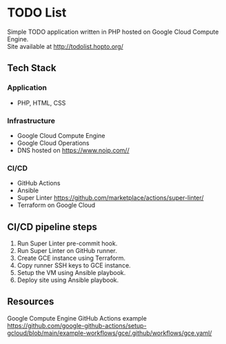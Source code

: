 # TODO List
Simple TODO application written in PHP hosted on Google Cloud Compute Engine. <br>
Site available at <http://todolist.hopto.org/>

## Tech Stack
### Application
* PHP, HTML, CSS
### Infrastructure
* Google Cloud Compute Engine
* Google Cloud Operations
* DNS hosted on <https://www.noip.com//>
### CI/CD
* GitHub Actions
* Ansible
* Super Linter <https://github.com/marketplace/actions/super-linter/>
* Terraform on Google Cloud

## CI/CD pipeline steps
1. Run Super Linter pre-commit hook.
2. Run Super Linter on GitHub runner.
3. Create GCE instance using Terraform.
4. Copy runner SSH keys to GCE instance.
5. Setup the VM using Ansible playbook.
6. Deploy site using Ansible playbook.

## Resources
Google Compute Engine GitHub Actions example
<https://github.com/google-github-actions/setup-gcloud/blob/main/example-workflows/gce/.github/workflows/gce.yaml/>